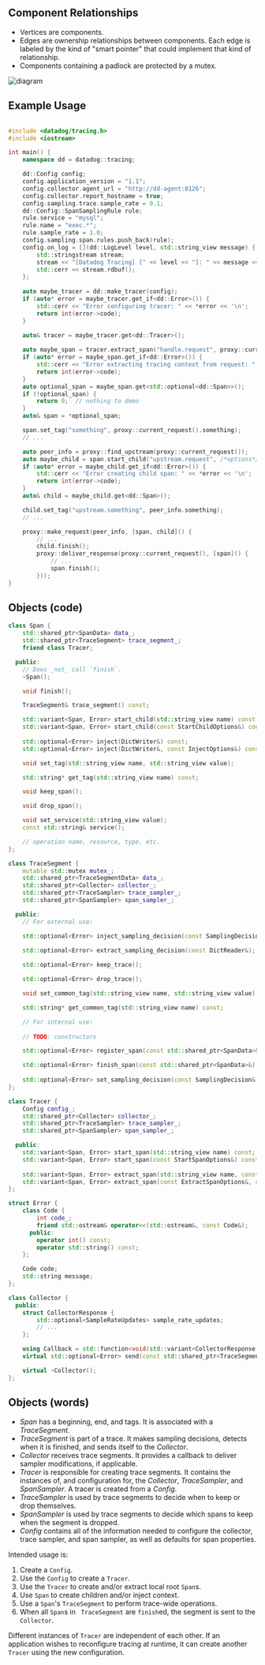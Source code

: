 Component Relationships
-----------------------
- Vertices are components.
- Edges are ownership relationships between components.  Each edge is labeled
  by the kind of "smart pointer" that could implement that kind of
  relationship.
- Components containing a padlock are protected by a mutex.

![diagram](ownership.svg)

Example Usage
-------------
```C++

#include <datadog/tracing.h>
#include <iostream>

int main() {
    namespace dd = datadog::tracing;

    dd::Config config;
    config.application_version = "1.1";
    config.collector.agent_url = "http://dd-agent:8126";
    config.collector.report_hostname = true;
    config.sampling.trace.sample_rate = 0.1;
    dd::Config::SpanSamplingRule rule;
    rule.service = "mysql";
    rule.name = "exec.*";
    rule.sample_rate = 1.0;
    config.sampling.span.rules.push_back(rule);
    config.on_log = [](dd::LogLevel level, std::string_view message) {
        std::stringstream stream;
        stream << "[Datadog Tracing] [" << level << "]: " << message << '\n';
        std::cerr << stream.rdbuf();
    };
    
    auto maybe_tracer = dd::make_tracer(config);
    if (auto* error = maybe_tracer.get_if<dd::Error>()) {
        std::cerr << "Error configuring tracer: " << *error << '\n';
        return int(error->code);
    }

    auto& tracer = maybe_tracer.get<dd::Tracer>();
    
    auto maybe_span = tracer.extract_span("handle.request", proxy::current_request().headers/*, options*/);
    if (auto* error = maybe_span.get_if<dd::Error>()) {
        std::cerr << "Error extracting tracing context from request: " << *error << '\n';
        return int(error->code);
    }
    auto optional_span = maybe_span.get<std::optional<dd::Span>>();
    if (!optional_span) {
        return 0;  // nothing to demo
    }
    auto& span = *optional_span;

    span.set_tag("something", proxy::current_request().something);
    // ...

    auto peer_info = proxy::find_upstream(proxy::current_request());
    auto maybe_child = span.start_child("upstream.request", /*options*/);
    if (auto* error = maybe_child.get_if<dd::Error>()) {
        std::cerr << "Error creating child span: " << *error << '\n';
        return int(error->code);
    }
    auto& child = maybe_child.get<dd::Span>();

    child.set_tag("upstream.something", peer_info.something);
    // ...

    proxy::make_request(peer_info, [span, child]() {
        // ...
        child.finish();
        proxy::deliver_response(proxy::current_request(), [span]() {
            // ...
            span.finish();
        }));
}
```

Objects (code)
--------------
```C++
class Span {
    std::shared_ptr<SpanData> data_;
    std::shared_ptr<TraceSegment> trace_segment_;
    friend class Tracer;

  public:
    // Does _not_ call `finish`.
    ~Span();

    void finish();

    TraceSegment& trace_segment() const;

    std::variant<Span, Error> start_child(std::string_view name) const;
    std::variant<Span, Error> start_child(const StartChildOptions&) const;
    
    std::optional<Error> inject(DictWriter&) const;
    std::optional<Error> inject(DictWriter&, const InjectOptions&) const;

    void set_tag(std::string_view name, std::string_view value);

    std::string* get_tag(std::string_view name) const;

    void keep_span();

    void drop_span();

    void set_service(std::string_view value);
    const std::string& service();

    // operation name, resource, type, etc.
};
```

```C++
class TraceSegment {
    mutable std::mutex mutex_;
    std::shared_ptr<TraceSegmentData> data_;
    std::shared_ptr<Collector> collector_;
    std::shared_ptr<TraceSampler> trace_sampler_;
    std::shared_ptr<SpanSampler> span_sampler_;

  public:
    // For external use:

    std::optional<Error> inject_sampling_decision(const SamplingDecision&, DictWriter&) const;

    std::optional<Error> extract_sampling_decision(const DictReader&);
    
    std::optional<Error> keep_trace();

    std::optional<Error> drop_trace();

    void set_common_tag(std::string_view name, std::string_view value);

    std::string* get_common_tag(std::string_view name) const;

    // For internal use:
    
    // TODO: constructors

    std::optional<Error> register_span(const std::shared_ptr<SpanData>&);

    std::optional<Error> finish_span(const std::shared_ptr<SpanData>&);
    
    std::optional<Error> set_sampling_decision(const SamplingDecision&);
};
```

```C++
class Tracer {
    Config config_;
    std::shared_ptr<Collector> collector_;
    std::shared_ptr<TraceSampler> trace_sampler_;
    std::shared_ptr<SpanSampler> span_sampler_;

  public:
    std::variant<Span, Error> start_span(std::string_view name) const;
    std::variant<Span, Error> start_span(const StartSpanOptions&) const; 
    
    std::variant<Span, Error> extract_span(std::string_view name, const DictReader&) const;
    std::variant<Span, Error> extract_span(const ExtractSpanOptions&, const DictReader&) const;
};
```

```C++
struct Error {
    class Code {
        int code_;
        friend std::ostream& operator<<(std::ostream&, const Code&);
      public:
        operator int() const;
        operator std::string() const;
    };

    Code code;
    std::string message;
};
```

```C++
class Collector {
  public:
    struct CollectorResponse {
        std::optional<SampleRateUpdates> sample_rate_updates;
        // ...
    };

    using Callback = std::function<void(std::variant<CollectorResponse, Error>)>;
    virtual std::optional<Error> send(const std::shared_ptr<TraceSegmentData>&, Callback) = 0;

    virtual ~Collector();
};
```

Objects (words)
---------------
- _Span_ has a beginning, end, and tags.  It is associated with a _TraceSegment_.
- _TraceSegment_ is part of a trace.  It makes sampling decisions, detects when
  it is finished, and sends itself to the _Collector_.
- _Collector_ receives trace segments.  It provides a callback to deliver
  sampler modifications, if applicable.
- _Tracer_ is responsible for creating trace segments. It contains the
  instances of, and configuration for, the _Collector_, _TraceSampler_, and
  _SpanSampler_.  A tracer is created from a _Config_.
- _TraceSampler_ is used by trace segments to decide when to keep or drop
  themselves.
- _SpanSampler_ is used by trace segments to decide which spans to keep when
  the segment is dropped.
- _Config_ contains all of the information needed to configure the collector,
  trace sampler, and span sampler, as well as defaults for span properties.

Intended usage is:

1. Create a `Config`.
2. Use the `Config` to create a `Tracer`.
3. Use the `Tracer` to create and/or extract local root `Span`s.
4. Use `Span` to create children and/or inject context.
5. Use a `Span`'s `TraceSegment` to perform trace-wide operations.
6. When all `Span`s in ` TraceSegment` are `finish`ed, the segment is sent to
   the `Collector`.

Different instances of `Tracer` are independent of each other.  If an
application wishes to reconfigure tracing at runtime, it can create another
`Tracer` using the new configuration.
